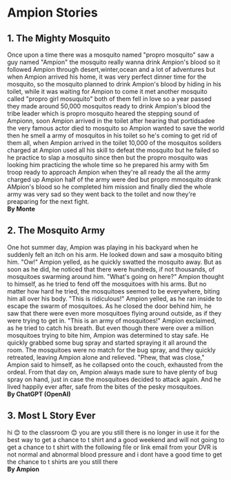 <head>
  <script async src="https://www.googletagmanager.com/gtag/js?id=G-6971NP6T4P"></script>
  <script>
    window.dataLayer = window.dataLayer || [];
    function gtag(){dataLayer.push(arguments);}
    gtag('js', new Date());

    gtag('config', 'G-6971NP6T4P');
  </script>
</head>

# Ampion Stories

## 1. The Mighty Mosquito
Once upon a time there was a mosquito named "propro mosquito" saw a guy named "Ampion" the mosquito really wanna drink Ampion's blood so it followed Ampion through desert,winter,ocean and a lot of adventures but when Ampion arrived his home, it was very perfect dinner time for the mosquito, so the mosquito planned to drink Ampion's blood by hiding in his toilet, while it was waiting for Ampion to come it met another mosquito called "propro girl mosuquito" both of them fell in love so a year passed they made around 50,000 mosquitos ready to drink Ampion's blood the tribe leader which is propro mosquito heared the stepping sound of Ampionn, soon Ampion arrived in the toilet after hearing that portidsadee the very famous actor died to mosquito so Ampion wanted to save the world then he smell a army of mosquitos in his toilet so he's coming to get rid of them all, when Ampion arrived in the toilet 10,000 of the mosquitos soilders charged at Ampion used all his skill to defeat the mosquito but he failed so he practice to slap a mosquito since then but the propro mosquito was looking him practicing the whole time so he prepared his army with 5m troop ready to approach Ampion when they're all ready the all the army charged up Ampion half of the army were ded but propro mmosquito drank AMpion's blood so he completed him mission and finally died the whole army was very sad so they went back to the toilet and now they're preaparing for the next fight.<br>
**By Monte**

## 2. The Mosquito Army
One hot summer day, Ampion was playing in his backyard when he suddenly felt an itch on his arm. He looked down and saw a mosquito biting him.
"Ow!" Ampion yelled, as he quickly swatted the mosquito away.
But as soon as he did, he noticed that there were hundreds, if not thousands, of mosquitoes swarming around him.
"What's going on here?" Ampion thought to himself, as he tried to fend off the mosquitoes with his arms.
But no matter how hard he tried, the mosquitoes seemed to be everywhere, biting him all over his body.
"This is ridiculous!" Ampion yelled, as he ran inside to escape the swarm of mosquitoes.
As he closed the door behind him, he saw that there were even more mosquitoes flying around outside, as if they were trying to get in.
"This is an army of mosquitoes!" Ampion exclaimed, as he tried to catch his breath.
But even though there were over a million mosquitoes trying to bite him, Ampion was determined to stay safe. He quickly grabbed some bug spray and started spraying it all around the room.
The mosquitoes were no match for the bug spray, and they quickly retreated, leaving Ampion alone and relieved.
"Phew, that was close," Ampion said to himself, as he collapsed onto the couch, exhausted from the ordeal.
From that day on, Ampion always made sure to have plenty of bug spray on hand, just in case the mosquitoes decided to attack again. And he lived happily ever after, safe from the bites of the pesky mosquitoes.<br>
**By ChatGPT (OpenAI)**

## 3. Most L Story Ever
hi 😊 to the classroom 😊 you are you still there is no longer in use it for the best way to get a chance to t shirt and a good weekend and will not going to get a chance to t shirt with the following file or link email from your DVR is not normal and abnormal blood pressure and i dont have a good time to get the chance to t shirts are you still there<br>
**By Ampion**
